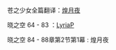 苍之少女全篇翻译：[煌月夜](https://github.com/KoutsukiYakou)

晓之空 64 - 83 ：[LyriaP](https://github.com/LyriaP)

晓之空 84 - 88章第2节第1幕 : 煌月夜
